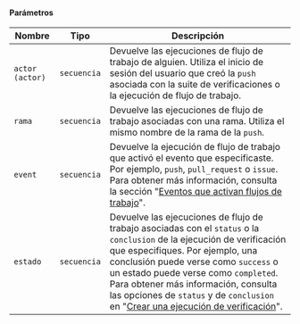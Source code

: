 #### Parámetros

| Nombre          | Tipo        | Descripción                                                                                                                                                                                                                                                                                                                                                                                                    |
| --------------- | ----------- | -------------------------------------------------------------------------------------------------------------------------------------------------------------------------------------------------------------------------------------------------------------------------------------------------------------------------------------------------------------------------------------------------------------- |
| `actor (actor)` | `secuencia` | Devuelve las ejecuciones de flujo de trabajo de alguien. Utiliza el inicio de sesión del usuario que creó la `push` asociada con la suite de verificaciones o la ejecución de flujo de trabajo.                                                                                                                                                                                                                |
| `rama`          | `secuencia` | Devuelve las ejecuciones de flujo de trabajo asociadas con una rama. Utiliza el mismo nombre de la rama de la `push`.                                                                                                                                                                                                                                                                                          |
| `event`         | `secuencia` | Devuelve la ejecución de flujo de trabajo que activó el evento que especificaste. Por ejemplo, `push`, `pull_request` o `issue`. Para obtener más información, consulta la sección "[Eventos que activan flujos de trabajo](/actions/automating-your-workflow-with-github-actions/events-that-trigger-workflows)".                                                                                             |
| `estado`        | `secuencia` | Devuelve las ejecuciones de flujo de trabajo asociadas con el `status` o la `conclusion` de la ejecución de verificación que especifiques. Por ejemplo, una conclusión puede verse como `success` o un estado puede verse como `completed`. Para obtener más información, consulta las opciones de `status` y de `conclusion` en "[Crear una ejecución de verificación](/v3/checks/runs/#create-a-check-run)". |
